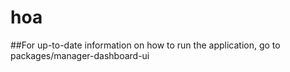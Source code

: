 # hoa

##For up-to-date information on how to run the application, go to packages/manager-dashboard-ui
